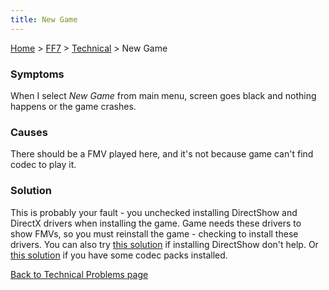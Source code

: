```yaml
---
title: New Game
---
```


[Home](/Main%20Page.md) > [FF7](/FF7.md) > [Technical](/FF7/Technical.md) > New Game

### Symptoms

When I select *New Game* from main menu, screen goes black and nothing
happens or the game crashes.

### Causes

There should be a FMV played here, and it's not because game can't find
codec to play it.

### Solution

This is probably your fault - you unchecked installing DirectShow and
DirectX drivers when installing the game. Game needs these drivers to
show FMVs, so you must reinstall the game - checking to install these
drivers. You can also try [this solution][] if installing DirectShow
don't help. Or [this solution][1] if you have some codec packs
installed.

[Back to Technical Problems page][]

  [this solution]: /FF7/Technical/Movies.md "wikilink"
  [1]: /FF7/Technical/NoMovies.md "wikilink"
  [Back to Technical Problems page]: /FF7/Technical.md "wikilink"
